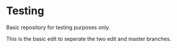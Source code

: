 # Testing
Basic repository for testing purposes only.

This is the basic edit to seperate the two edit and master branches.

